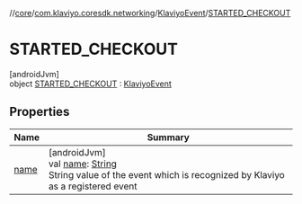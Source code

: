 //[core](../../../../index.md)/[com.klaviyo.coresdk.networking](../../index.md)/[KlaviyoEvent](../index.md)/[STARTED_CHECKOUT](index.md)

# STARTED_CHECKOUT

[androidJvm]\
object [STARTED_CHECKOUT](index.md) : [KlaviyoEvent](../index.md)

## Properties

| Name | Summary |
|---|---|
| [name](../name.md) | [androidJvm]<br>val [name](../name.md): [String](https://kotlinlang.org/api/latest/jvm/stdlib/kotlin/-string/index.html)<br>String value of the event which is recognized by Klaviyo as a registered event |
